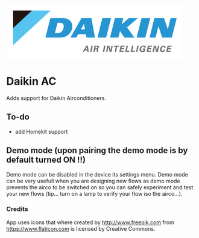 
![Daikin logo](https://github.com/PeterEIER/nl.climate.daikin/raw/development/assets/images/Daikin-logo-wide.png)

# Daikin AC
Adds support for Daikin Airconditioners.

## To-do
- add Homekit support

## Demo mode (upon pairing the demo mode is by default turned ON !!)
Demo mode can be disabled in the device its settings menu. Demo mode can be very usefull when you are designing new flows as demo mode prevents the airco to be switched on so you can safely experiment and test your new flows (tip... turn on a lamp to verify your flow iso the airco...).

### Credits
App uses icons that where created by http://www.freepik.com from https://www.flaticon.com is licensed by Creative Commons.
